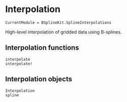 # Interpolation

```@meta
CurrentModule = BSplineKit.SplineInterpolations
```

High-level interpolation of gridded data using B-splines.

## Interpolation functions

```@docs
interpolate
interpolate!
```

## Interpolation objects

```@docs
Interpolation
spline
```
